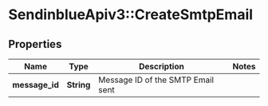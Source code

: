 # SendinblueApiv3::CreateSmtpEmail

## Properties
Name | Type | Description | Notes
------------ | ------------- | ------------- | -------------
**message_id** | **String** | Message ID of the SMTP Email sent | 


